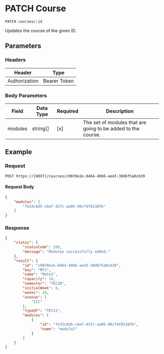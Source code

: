 # PATCH Course

    PATCH courses/:id
    
Updates the course of the given ID.

## Parameters

### Headers
Header | Type
--- | ---
Authorization | Bearer Token

### Body Parameters

Field | Data Type | Required | Description
--- | --- | --- | ---
modules | string[] | [x] | The set of modules that are going to be added to the course.

## Example
### Request

    POST https://[HOST]/courses/c9070e2e-0464-49b6-ae43-30d6f5a0c639

#### Request Body    
```json
{
    "modules": [
        "fe33c0d5-c6ef-437c-aa05-90cf4f0138fb"
    ]
}
```

### Response
``` json
{
    "status": {
        "statusCode": 200,
        "message": "Modules successfully added."
    },
    "result": {
        "id": "c9070e2e-0464-49b6-ae43-30d6f5a0c639",
        "key": "MT1",
        "name": "Mate1",
        "capacity": 30,
        "semester": "TEC20",
        "initialWeek": 6,
        "weeks": 10,
        "avenue": [
            "IIC"
        ],
        "typeUF": "TEC21",
        "modules": [
            {
                "id": "fe33c0d5-c6ef-437c-aa05-90cf4f0138fb",
                "name": "module2"
            }
        ]
    }
}
```
